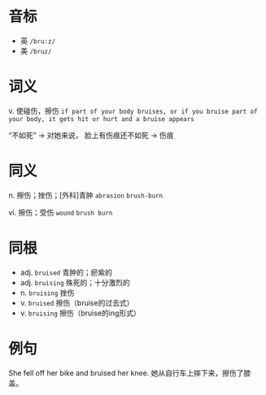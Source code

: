# 音标

- 英 `/bru:z/`
- 美 `/bruz/`

# 词义

v. 使碰伤，擦伤
`if part of your body bruises, or if you bruise part of your body, it gets hit or hurt and a bruise appears`



“不如死” → 对她来说， 脸上有伤痕还不如死 → 伤痕

# 同义

n. 擦伤；挫伤；[外科]青肿
`abrasion` `brush-burn`

vi. 擦伤；受伤
`wound` `brush burn`

# 同根

- adj. `bruised` 青肿的；瘀紫的
- adj. `bruising` 殊死的；十分激烈的
- n. `bruising` 挫伤
- v. `bruised` 擦伤（bruise的过去式）
- v. `bruising` 擦伤（bruise的ing形式）

# 例句

She fell off her bike and bruised her knee.
她从自行车上摔下来，擦伤了膝盖。


